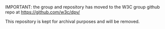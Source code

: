 IMPORTANT: the group and repository has moved to the W3C group github repo at https://github.com/w3c/dpv/ 

This repository is kept for archival purposes and will be removed.
